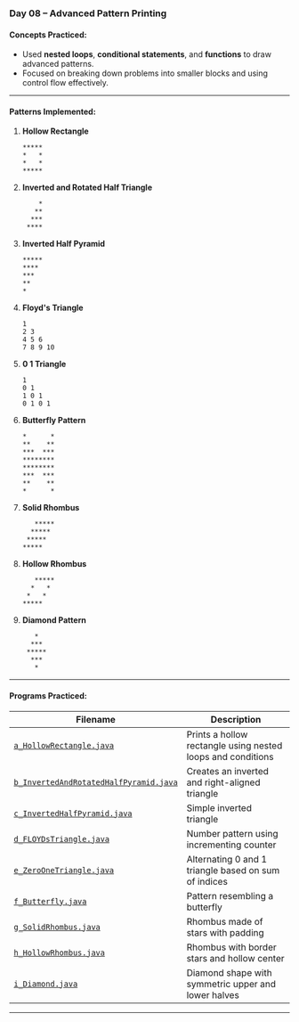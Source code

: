 ### Day 08 – Advanced Pattern Printing

#### **Concepts Practiced:**

* Used **nested loops**, **conditional statements**, and **functions** to draw advanced patterns.
* Focused on breaking down problems into smaller blocks and using control flow effectively.

---

#### **Patterns Implemented:**

1. **Hollow Rectangle**

   ```
   *****
   *   *
   *   *
   *****
   ```

2. **Inverted and Rotated Half Triangle**

   ```
       *
      **
     ***
    ****
   ```

3. **Inverted Half Pyramid**

   ```
   *****
   ****
   ***
   **
   *
   ```

4. **Floyd's Triangle**

   ```
   1
   2 3
   4 5 6
   7 8 9 10
   ```

5. **0 1 Triangle**

   ```
   1
   0 1
   1 0 1
   0 1 0 1
   ```

6. **Butterfly Pattern**

   ```
   *      *
   **    **
   ***  ***
   ********
   ********
   ***  ***
   **    **
   *      *
   ```

7. **Solid Rhombus**

   ```
      *****
     *****
    *****
   *****
   ```

8. **Hollow Rhombus**

   ```
      *****
     *   *
    *   *
   *****
   ```

9. **Diamond Pattern**

   ```
      *
     ***
    *****
     ***
      *
   ```

---

#### **Programs Practiced:**

| Filename                               | Description                                                 |
| -------------------------------------- | ----------------------------------------------------------- |
| [`a_HollowRectangle.java`](./a_HollowRectangle.java)               | Prints a hollow rectangle using nested loops and conditions |
| [`b_InvertedAndRotatedHalfPyramid.java`](b_InvertedAndRotatedHalfPyramid.java) | Creates an inverted and right-aligned triangle              |
| [`c_InvertedHalfPyramid.java`](./c_InvertedHalfPyramid.java)           | Simple inverted triangle                                    |
| [`d_FLOYDsTriangle.java`](./d_FLOYDsTriangle.java)                | Number pattern using incrementing counter                   |
| [`e_ZeroOneTriangle.java`](./e_ZeroOneTriangle.java)               | Alternating 0 and 1 triangle based on sum of indices        |
| [`f_Butterfly.java`](./f_Butterfly.java)                     | Pattern resembling a butterfly                              |
| [`g_SolidRhombus.java`](./g_SolidRhombus.java)                  | Rhombus made of stars with padding                          |
| [`h_HollowRhombus.java`](./h_HollowRhombus.java)                 | Rhombus with border stars and hollow center                 |
| [`i_Diamond.java`](./i_Diamond.java)                       | Diamond shape with symmetric upper and lower halves         |

---
